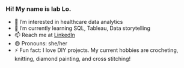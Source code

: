 ### Hi! My name is Iab Lo. 
- 👀 I’m interested in healthcare data analytics
- 🌱 I’m currently learning SQL, Tableau, Data storytelling
- 📫 Reach me at [LinkedIn](https://www.linkedin.com/in/iablo275/)
- 😄 Pronouns: she/her 
- ⚡ Fun fact: I love DIY projects. My current hobbies are crocheting, knitting, diamond painting, and cross stitching!

<!---
iab-lo/iab-lo is a ✨ special ✨ repository because its `README.md` (this file) appears on your GitHub profile.
You can click the Preview link to take a look at your changes.
--->
